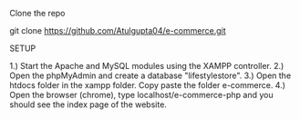 ﻿Clone the repo 

git clone https://github.com/Atulgupta04/e-commerce.git

SETUP

1.) Start the Apache and MySQL modules using the XAMPP controller.
2.) Open the phpMyAdmin and create a database "lifestylestore". 
3.) Open the htdocs folder in the xampp folder. Copy paste the folder e-commerce.
4.) Open the browser (chrome), type localhost/e-commerce-php and you should see the index page of the website.

